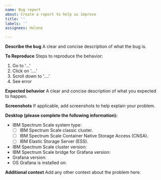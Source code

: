 ```yaml
---
name: Bug report
about: Create a report to help us improve
title: ''
labels: ''
assignees: Helene

---
```


**Describe the bug**
A clear and concise description of what the bug is.

**To Reproduce**
Steps to reproduce the behavior:
1. Go to '...'
2. Click on '....'
3. Scroll down to '....'
4. See error

**Expected behavior**
A clear and concise description of what you expected to happen.

**Screenshots**
If applicable, add screenshots to help explain your problem.

**Desktop (please complete the following information):**
 - IBM Spectrum Scale system type:
    - [ ] IBM Spectrum Scale classic cluster.
    - [ ] IBM Spectrum Scale Container Native Storage Access (CNSA).
    - [ ] IBM Elastic Storage Server (ESS).
 - IBM Spectrum Scale cluster version:
 - IBM Spectrum Scale bridge for Grafana version:
 - Grafana version:
 - OS Grafana is installed on:

**Additional context**
Add any other context about the problem here.
